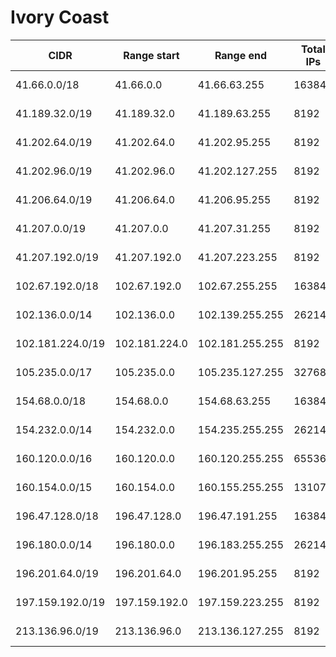 # Ivory Coast

CIDR               | Range start     | Range end       | Total IPs  | Assign date | Owner
------------------ | --------------- | --------------- | ---------- | ----------- | -----
41.66.0.0/18       | 41.66.0.0       | 41.66.63.255    | 16384      | 2017-12-29  | 
41.189.32.0/19     | 41.189.32.0     | 41.189.63.255   | 8192       | 2017-12-29  | 
41.202.64.0/19     | 41.202.64.0     | 41.202.95.255   | 8192       | 2017-12-29  | 
41.202.96.0/19     | 41.202.96.0     | 41.202.127.255  | 8192       | 2010-05-20  | 
41.206.64.0/19     | 41.206.64.0     | 41.206.95.255   | 8192       | 2007-03-08  | 
41.207.0.0/19      | 41.207.0.0      | 41.207.31.255   | 8192       | 2017-12-29  | 
41.207.192.0/19    | 41.207.192.0    | 41.207.223.255  | 8192       | 2017-12-29  | 
102.67.192.0/18    | 102.67.192.0    | 102.67.255.255  | 16384      | 2019-02-22  | 
102.136.0.0/14     | 102.136.0.0     | 102.139.255.255 | 262144     | 2018-03-28  | 
102.181.224.0/19   | 102.181.224.0   | 102.181.255.255 | 8192       | 2017-07-26  | 
105.235.0.0/17     | 105.235.0.0     | 105.235.127.255 | 32768      | 2012-09-11  | 
154.68.0.0/18      | 154.68.0.0      | 154.68.63.255   | 16384      | 2017-12-29  | 
154.232.0.0/14     | 154.232.0.0     | 154.235.255.255 | 262144     | 2016-10-31  | 
160.120.0.0/16     | 160.120.0.0     | 160.120.255.255 | 65536      | 2017-12-29  | 
160.154.0.0/15     | 160.154.0.0     | 160.155.255.255 | 131072     | 2017-12-29  | 
196.47.128.0/18    | 196.47.128.0    | 196.47.191.255  | 16384      | 2006-03-20  | 
196.180.0.0/14     | 196.180.0.0     | 196.183.255.255 | 262144     | 2015-11-10  | 
196.201.64.0/19    | 196.201.64.0    | 196.201.95.255  | 8192       | 2017-12-29  | 
197.159.192.0/19   | 197.159.192.0   | 197.159.223.255 | 8192       | 2011-08-22  | 
213.136.96.0/19    | 213.136.96.0    | 213.136.127.255 | 8192       | 2017-12-29  | 
